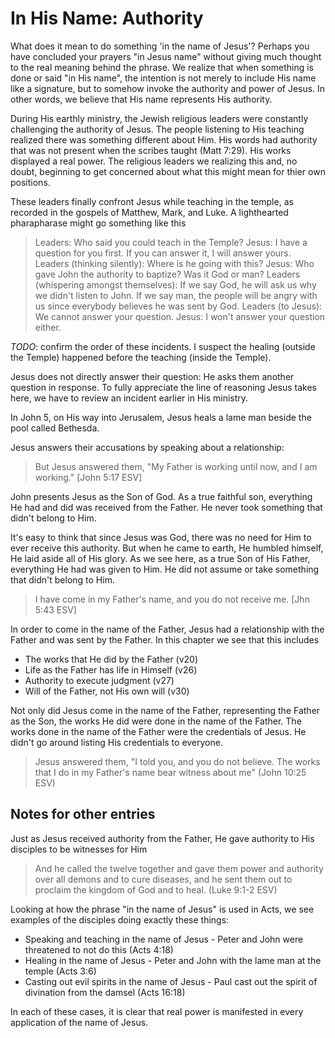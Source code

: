 In His Name: Authority
======================

What does it mean to do something 'in the name of Jesus'? Perhaps you have concluded your prayers "in Jesus name" without giving much thought to the real meaning behind the phrase. We realize that when something is done or said "in His name", the intention is not merely to include His name like a signature, but to somehow invoke the authority and power of Jesus. In other words, we believe that His name represents His authority.

During His earthly ministry, the Jewish religious leaders were constantly challenging the authority of Jesus.  The people listening to His teaching realized there was something different about Him. His words had authority that was not present when the scribes taught (Matt 7:29). His works displayed a real power. The religious leaders we realizing this and, no doubt, beginning to get concerned about what this might mean for thier own positions.

These leaders finally confront Jesus while teaching in the temple, as recorded in the gospels of Matthew, Mark, and Luke. A lighthearted pharapharase might go something like this

> Leaders: Who said you could teach in the Temple?
> Jesus: I have a question for you first. If you can answer it, I will answer yours. 
> Leaders (thinking silently): Where is he going with this?
> Jesus: Who gave John the authority to baptize? Was it God or man?
> Leaders (whispering amongst themselves): If we say God, he will ask us why we didn't listen to John. If we say man, the people will be angry with us since everybody believes he was sent by God.
> Leaders (to Jesus): We cannot answer your question.
> Jesus: I won't answer your question either.

*TODO*: confirm the order of these incidents. I suspect the healing (outside the Temple) happened before the teaching (inside the Temple).

Jesus does not directly answer their question: He asks them another question in response. To fully appreciate the line of reasoning Jesus takes here, we have to review an incident earlier in His ministry.

In John 5, on His way into Jerusalem, Jesus heals a lame man beside the pool called Bethesda.

Jesus answers their accusations by speaking about a relationship:

> But Jesus answered them, "My Father is working until now, and I am working." [John 5:17 ESV]

John presents Jesus as the Son of God. As a true faithful son, everything He had and did was received from the Father. He never took something that didn't belong to Him.

It's easy to think that since Jesus was God, there was no need for Him to ever receive this authority. But when he came to earth, He humbled himself, He laid aside all of His glory. As we see here, as a true Son of His Father, everything He had was given to Him. He did not assume or take something that didn't belong to Him.


> I have come in my Father's name, and you do not receive me. [Jhn 5:43 ESV]

In order to come in the name of the Father, Jesus had a relationship with the Father and was sent by the Father. In this chapter we see that this includes

- The works that He did by the Father (v20)
- Life as the Father has life in Himself (v26)
- Authority to execute judgment (v27)
- Will of the Father, not His own will (v30)

Not only did Jesus come in the name of the Father, representing the Father as the Son, the works He did were done in the name of the Father. The works done in the name of the Father were the credentials of Jesus. He didn't go around listing His credentials to everyone. 

> Jesus answered them, "I told you, and you do not believe. The works that I do in my Father's name bear witness about me" (John 10:25 ESV)


Notes for other entries
-----------------------

Just as Jesus received authority from the Father, He gave authority to His disciples to be witnesses for Him

> And he called the twelve together and gave them power and authority over all demons and to cure diseases, and he sent them out to proclaim the kingdom of God and to heal. (Luke 9:1-2 ESV)

Looking at how the phrase "in the name of Jesus" is used in Acts, we see examples of the disciples doing exactly these things:

- Speaking and teaching in the name of Jesus - Peter and John were threatened to not do this (Acts 4:18)
- Healing in the name of Jesus - Peter and John with the lame man at the temple (Acts 3:6)
- Casting out evil spirits in the name of Jesus - Paul cast out the spirit of divination from the damsel (Acts 16:18)


In each of these cases, it is clear that real power is manifested in every application of the name of Jesus.
